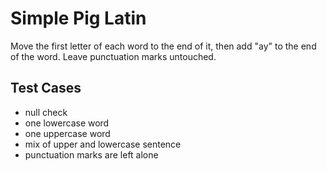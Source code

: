 # Simple Pig Latin
Move the first letter of each word to the end of it, then add "ay" to the end of the word. Leave punctuation marks untouched.

## Test Cases
* null check
* one lowercase word 
* one uppercase word
* mix of upper and lowercase sentence
* punctuation marks are left alone